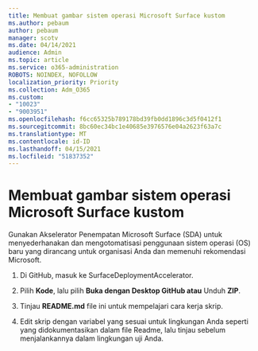 ```yaml
---
title: Membuat gambar sistem operasi Microsoft Surface kustom
ms.author: pebaum
author: pebaum
manager: scotv
ms.date: 04/14/2021
audience: Admin
ms.topic: article
ms.service: o365-administration
ROBOTS: NOINDEX, NOFOLLOW
localization_priority: Priority
ms.collection: Adm_O365
ms.custom:
- "10023"
- "9003951"
ms.openlocfilehash: f6cc65325b789178bd39fb0dd1896c3d5f0412f1
ms.sourcegitcommit: 8bc60ec34bc1e40685e3976576e04a2623f63a7c
ms.translationtype: MT
ms.contentlocale: id-ID
ms.lasthandoff: 04/15/2021
ms.locfileid: "51837352"
---
```

# <a name="create-custom-microsoft-surface-operating-system-images"></a>Membuat gambar sistem operasi Microsoft Surface kustom

Gunakan Akselerator Penempatan Microsoft Surface (SDA) untuk menyederhanakan dan mengotomatisasi penggunaan sistem operasi (OS) baru yang dirancang untuk organisasi Anda dan memenuhi rekomendasi Microsoft.

1. Di GitHub, masuk ke SurfaceDeploymentAccelerator.

1. Pilih **Kode**, lalu pilih **Buka dengan Desktop GitHub atau** Unduh **ZIP**.

1. Tinjau **README.md** file ini untuk mempelajari cara kerja skrip.

1. Edit skrip dengan variabel yang sesuai untuk lingkungan Anda seperti yang didokumentasikan dalam file Readme, lalu tinjau sebelum menjalankannya dalam lingkungan uji Anda.
